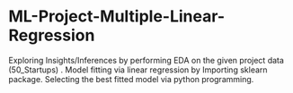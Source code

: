 # ML-Project-Multiple-Linear-Regression
Exploring Insights/Inferences by performing EDA on the given project data (50_Startups) . Model fitting via linear regression by Importing sklearn package. Selecting the best fitted model via python programming.
